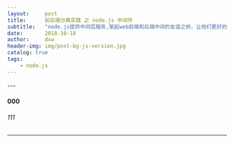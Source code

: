 ```yaml
---
layout:     post
title:      前后端分离实践 之 node.js 中间件
subtitle:   "node.js提供中间层服务,架起web前端和后端中间的友谊之桥，让他们更好的各司其职"
date:       2018-10-18
author:     dxw
header-img: img/post-bg-js-version.jpg 
catalog: true
tags:
    - node.js
---
```



<p id = "build"></p>
---

#### 000



###### 111


---




